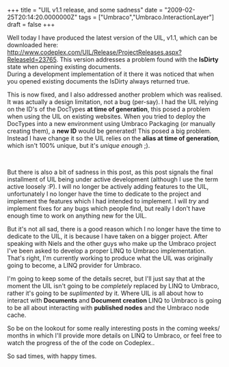 ﻿+++
title = "UIL v1.1 release, and some sadness"
date = "2009-02-25T20:14:20.0000000Z"
tags = ["Umbraco","Umbraco.InteractionLayer"]
draft = false
+++

<p>Well today I have produced the latest version of the UIL, v1.1, which can be downloaded here: <a href="http://www.codeplex.com/UIL/Release/ProjectReleases.aspx?ReleaseId=23765" target="_blank">http://www.codeplex.com/UIL/Release/ProjectReleases.aspx?ReleaseId=23765</a>. This version addresses a problem found with the <strong>IsDirty</strong> state when opening existing documents.<br />During a development implementation of it there it was noticed that when you opened existing documents the IsDirty always returned true.</p>
<p>This is now fixed, and I also addressed another problem which was realised. It was actually a design limitation, not a bug (per-say). I had the UIL relying on the ID's of the DocTypes <strong>at time of generation</strong>, this posed a problem when using the UIL on existing websites. When you tried to deploy the DocTypes into a new environment using Umbraco Packaging (or manually creating them), a <strong>new ID</strong> would be generated! This posed a big problem. Instead I have change it so the UIL relies on the <strong>alias at time of generation</strong>, which isn't 100% unique, but it's <em>unique enough</em> ;).</p>
<p>&nbsp;</p>
<p>But there is also a bit of sadness in this post, as this post signals the final installment of UIL being under active development (although I use the term active loosely :P). I will no longer be actively adding features to the UIL, unfortunately I no longer have the time to dedicate to the project and implement the features which I had intended to implement. I will <em>try</em> and implement fixes for any bugs which people find, but really I don't have enough time to work on anything new for the UIL.</p>
<p>But it's not all sad, there is a good reason which I no longer have the time to dedicate to the UIL, it is because I have taken on a bigger project. After speaking with Niels and the other guys who make up the Umbraco project I've been asked to develop a proper LINQ to Umbraco implementation. That's right, I'm currently working to produce what the UIL was originally going to become, a LINQ provider for Umbraco.</p>
<p>I'm going to keep some of the details secret, but I'll just say that at the moment the UIL isn't going to be <em>completely</em> replaced by LINQ to Umbraco, rather it's going to be <em>suplimented </em>by it. Where UIL is all about how to interact with <strong>Documents</strong> and <strong>Document creation</strong> LINQ to Umbraco is going to be all about interacting with <strong>published nodes</strong> and the Umbraco node cache.</p>
<p>So be on the lookout for some really interesting posts in the coming weeks/ months in which I'll provide more details on LINQ to Umbraco, or feel free to watch the progress of the of the code on Codeplex..</p>
<p>So sad times, with happy times.</p>